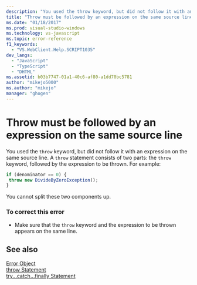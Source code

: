 ```yaml
---
description: "You used the throw keyword, but did not follow it with an expression on the same source line."
title: "Throw must be followed by an expression on the same source line | Microsoft Docs"
ms.date: "01/18/2017"
ms.prod: visual-studio-windows
ms.technology: vs-javascript
ms.topic: error-reference
f1_keywords: 
  - "VS.WebClient.Help.SCRIPT1035"
dev_langs: 
  - "JavaScript"
  - "TypeScript"
  - "DHTML"
ms.assetid: b03b7747-01a1-40c6-af80-a1dd70bc5781
author: "mikejo5000"
ms.author: "mikejo"
manager: "ghogen"
---
```

# Throw must be followed by an expression on the same source line
You used the `throw` keyword, but did not follow it with an expression on the same source line. A `throw` statement consists of two parts: the `throw` keyword, followed by the expression to be thrown. For example:  
  
```JavaScript  
if (denominator == 0) {  
 throw new DivideByZeroException();  
}  
```  
  
 You cannot split these two components up.  
  
### To correct this error  
  
- Make sure that the `throw` keyword and the expression to be thrown appears on the same line.  
  
## See also  
 [Error Object](https://developer.mozilla.org/docs/Web/JavaScript/Reference/Global_Objects/Error)   
 [throw Statement](https://developer.mozilla.org/docs/Web/JavaScript/Reference/Statements/throw)   
 [try...catch...finally Statement](https://developer.mozilla.org/docs/Web/JavaScript/Reference/Statements/try...catch)
